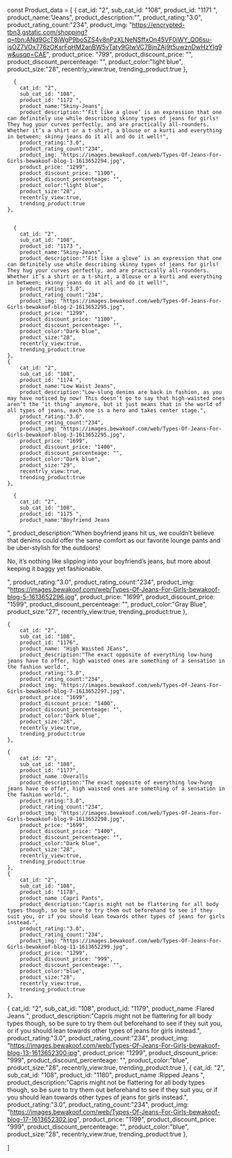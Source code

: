 const Product_data = [
    {
        cat_id: "2",
        sub_cat_id: "108",
        product_id: "1171 ",
        product_name:"Jeans",
        product_description:"",
        product_rating:"3.0",
        product_rating_count:"234",
        product_img: "https://encrypted-tbn3.gstatic.com/shopping?q=tbn:ANd9GcT8jWgP9boSZS4v8nPzXLNeNSffxOn45VF0iWY_Q06su-isOZ7VOx776zOKsrFqHM2anBW5vTaty9GIwVC7BjnZAj9t5uwznDwHzYIg9w&usqp=CAE",
        product_price: "799",
        product_discount_price: "",
        product_discount_percenteage: "",
        product_color:"light blue",
        product_size:"28",
        recentrly_view:true,
        trending_product:true
    },

      {
        cat_id: "2",
        sub_cat_id: "108",
        product_id: "1172 ",
        product_name:"Skiny-Jeans",
        product_description:"‘Fit like a glove’ is an expression that one can definitely use while describing skinny types of jeans for girls! They hug your curves perfectly, and are practically all-rounders. Whether it’s a shirt or a t-shirt, a blouse or a kurti and everything in between; skinny jeans do it all and do it well!",
        product_rating:"3.0",
        product_rating_count:"234",
        product_img: "https://images.bewakoof.com/web/Types-Of-Jeans-For-Girls-bewakoof-blog-1-1613652294.jpg",
        product_price: "1299",
        product_discount_price: "1100",
        product_discount_percenteage: "",
        product_color:"light blue",
        product_size:"28",
        recentrly_view:true,
        trending_product:true
    },

    
      {
        cat_id: "2",
        sub_cat_id: "108",
        product_id: "1173 ",
        product_name:"Skiny-Jeans",
        product_description:"‘Fit like a glove’ is an expression that one can definitely use while describing skinny types of jeans for girls! They hug your curves perfectly, and are practically all-rounders. Whether it’s a shirt or a t-shirt, a blouse or a kurti and everything in between; skinny jeans do it all and do it well!",
        product_rating:"3.0",
        product_rating_count:"234",
        product_img: "https://images.bewakoof.com/web/Types-Of-Jeans-For-Girls-bewakoof-blog-2-1613652295.jpg",
        product_price: "1299",
        product_discount_price: "1100",
        product_discount_percenteage: "",
        product_color:"Dark blue",
        product_size:"28",
        recentrly_view:true,
        trending_product:true
    },
    {
        cat_id: "2",
        sub_cat_id: "108",
        product_id: "1174 ",
        product_name:"Low Waist Jeans",
        product_description:"Low-slung denims are back in fashion, as you may have noticed by now! This doesn’t go to say that high-waisted ones aren’t the ‘it thing’ anymore, but it just means that in the world of all types of jeans, each one is a hero and takes center stage.",
        product_rating:"3.0",
        product_rating_count:"234",
        product_img: "https://images.bewakoof.com/web/Types-Of-Jeans-For-Girls-bewakoof-blog-3-1613652295.jpg",
        product_price: "1699",
        product_discount_price: "1400",
        product_discount_percenteage: "",
        product_color:"Dark blue",
        product_size:"29",
        recentrly_view:true,
        trending_product:true
    },

      {
        cat_id: "2",
        sub_cat_id: "108",
        product_id: "1175 ",
        product_name:"Boyfriend Jeans
",
        product_description:"When boyfriend jeans hit us, we couldn’t believe that denims could offer the same comfort as our favorite lounge pants and be uber-stylish for the outdoors!

No, it’s nothing like slipping into your boyfriend’s jeans, but more about keeping it baggy yet fashionable.

",
        product_rating:"3.0",
        product_rating_count:"234",
        product_img: "https://images.bewakoof.com/web/Types-Of-Jeans-For-Girls-bewakoof-blog-5-1613652296.jpg",
        product_price: "1699",
        product_discount_price: "1599",
        product_discount_percenteage: "",
        product_color:"Gray Blue",
        product_size:"27",
        recentrly_view:true,
        trending_product:true
    },

    {
        cat_id: "2",
        sub_cat_id: "108",
        product_id: "1176",
        product_name: "High Waisted JEans",
        product_description:"The exact opposite of everything low-hung jeans have to offer, high waisted ones are something of a sensation in the fashion world.",
        product_rating:"3.0",
        product_rating_count:"234",
        product_img: "https://images.bewakoof.com/web/Types-Of-Jeans-For-Girls-bewakoof-blog-7-1613652297.jpg",
        product_price: "1699",
        product_discount_price: "1400",
        product_discount_percenteage: "",
        product_color:"Dark blue",
        product_size:"28",
        recentrly_view:true,
        trending_product:true
    },

    {
        cat_id: "2",
        sub_cat_id: "108",
        product_id: "1177",
        product_name :Overalls 
        product_description:"The exact opposite of everything low-hung jeans have to offer, high waisted ones are something of a sensation in the fashion world.",
        product_rating:"3.0",
        product_rating_count:"234",
        product_img: "https://images.bewakoof.com/web/Types-Of-Jeans-For-Girls-bewakoof-blog-9-1613652298.jpg",
        product_price: "1699",
        product_discount_price: "1400",
        product_discount_percenteage: "",
        product_color:"Dark blue",
        product_size:"28",
        recentrly_view:true,
        trending_product:true
    },
    {
        cat_id: "2",
        sub_cat_id: "108",
        product_id: "1178",
        product_name :Capri Pants", 
        product_description:"Capris might not be flattering for all body types though, so be sure to try them out beforehand to see if they suit you, or if you should lean towards other types of jeans for girls instead.",
        product_rating:"3.0",
        product_rating_count:"234",
        product_img: "https://images.bewakoof.com/web/Types-Of-Jeans-For-Girls-bewakoof-blog-11-1613652299.jpg",
        product_price: "1299",
        product_discount_price: "999",
        product_discount_percenteage: "",
        product_color:"blue",
        product_size:"28",
        recentrly_view:true,
        trending_product:true
    },
{
        cat_id: "2",
        sub_cat_id: "108",
        product_id: "1179",
        product_name :Flared Jeans ", 
        product_description:"Capris might not be flattering for all body types though, so be sure to try them out beforehand to see if they suit you, or if you should lean towards other types of jeans for girls instead.",
        product_rating:"3.0",
        product_rating_count:"234",
        product_img: "https://images.bewakoof.com/web/Types-Of-Jeans-For-Girls-bewakoof-blog-13-1613652300.jpg",
        product_price: "1299",
        product_discount_price: "999",
        product_discount_percenteage: "",
        product_color:"blue",
        product_size:"28",
        recentrly_view:true,
        trending_product:true
    },
    {
        cat_id: "2",
        sub_cat_id: "108",
        product_id: "1180",
        product_name :Ripped Jeans
", 
        product_description:"Capris might not be flattering for all body types though, so be sure to try them out beforehand to see if they suit you, or if you should lean towards other types of jeans for girls instead.",
        product_rating:"3.0",
        product_rating_count:"234",
        product_img: "https://images.bewakoof.com/web/Types-Of-Jeans-For-Girls-bewakoof-blog-17-1613652302.jpg",
        product_price: "1199",
        product_discount_price: "999",
        product_discount_percenteage: "",
        product_color:"blue",
        product_size:"28",
        recentrly_view:true,
        trending_product:true
    },
    
]

